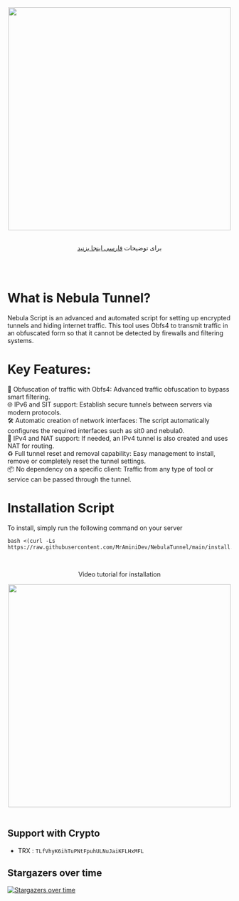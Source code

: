 <div align="center"><img src="https://raw.githubusercontent.com/MrAminiDev/NebulaTunnel/main/NebulaTunnel.JPG" width="500"></div>
<div align="center"><br>

  برای توضیحات <a href="https://github.com/MrAminiDev/NebulaTunnel/blob/main/README-fa.md"> فارسی اینجا بزنید </a>

</div>
<br><br>

# What is Nebula Tunnel?

Nebula Script is an advanced and automated script for setting up encrypted tunnels and hiding internet traffic. This tool uses Obfs4 to transmit traffic in an obfuscated form so that it cannot be detected by firewalls and filtering systems.
# Key Features:
🔐 Obfuscation of traffic with Obfs4: Advanced traffic obfuscation to bypass smart filtering.<br>
🌐 IPv6 and SIT support: Establish secure tunnels between servers via modern protocols.<br>
🛠 Automatic creation of network interfaces: The script automatically configures the required interfaces such as sit0 and nebula0.<br>
📶 IPv4 and NAT support: If needed, an IPv4 tunnel is also created and uses NAT for routing.<br>
♻️ Full tunnel reset and removal capability: Easy management to install, remove or completely reset the tunnel settings.<br>
📦 No dependency on a specific client: Traffic from any type of tool or service can be passed through the tunnel.<br>
# Installation Script
To install, simply run the following command on your server
```
bash <(curl -Ls https://raw.githubusercontent.com/MrAminiDev/NebulaTunnel/main/install.sh)
```
<div align="center"><br>
<p>Video tutorial for installation</p>
</div>
<div align="center"><a href="https://www.youtube.com/watch?v=bnbiKFaxoXM"><img src="https://raw.githubusercontent.com/MrAminiDev/NebulaTunnel/main/tutorial2.jpg" width="500"></a></div>
<br>
  
##  Support with Crypto 
- TRX : `TLfVhyK6ihTuPNtFpuhULNuJaiKFLHxMFL`

## Stargazers over time
[![Stargazers over time](https://starchart.cc/MrAminiDev/NebulaTunnel.svg?variant=adaptive)](https://starchart.cc/MrAminiDev/NebulaTunnel)
